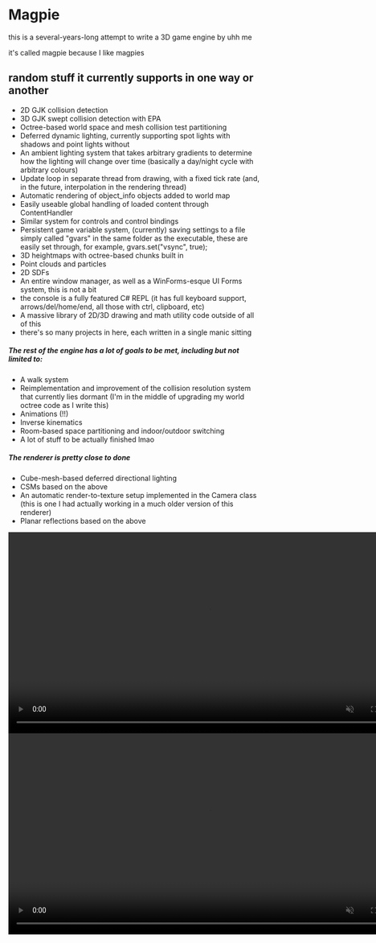 # Magpie

<p>this is a several-years-long attempt to write a 3D game engine by uhh me</p>
<p>it's called magpie because I like magpies</p>

## random stuff it currently supports in one way or another
- 2D GJK collision detection
- 3D GJK swept collision detection with EPA
- Octree-based world space and mesh collision test partitioning
- Deferred dynamic lighting, currently supporting spot lights with shadows and point lights without
- An ambient lighting system that takes arbitrary gradients to determine how the lighting will change over time (basically a day/night cycle with arbitrary colours)
- Update loop in separate thread from drawing, with a fixed tick rate (and, in the future, interpolation in the rendering thread)
- Automatic rendering of object_info objects added to world map
- Easily useable global handling of loaded content through ContentHandler 
- Similar system for controls and control bindings
- Persistent game variable system, (currently) saving settings to a file simply called "gvars" in the same folder as the executable, these are easily set through, for example, gvars.set("vsync", true);
- 3D heightmaps with octree-based chunks built in
- Point clouds and particles
- 2D SDFs
- An entire window manager, as well as a WinForms-esque UI Forms system, this is not a bit
- the console is a fully featured C# REPL (it has full keyboard support, arrows/del/home/end, all those with ctrl, clipboard, etc)
- A massive library of 2D/3D drawing and math utility code outside of all of this
- there's so many projects in here, each written in a single manic sitting

##### The rest of the engine has a lot of goals to be met, including but not limited to:
- A walk system
- Reimplementation and improvement of the collision resolution system that currently lies dormant (I'm in the middle of upgrading my world octree code as I write this)
- Animations (!!)
- Inverse kinematics
- Room-based space partitioning and indoor/outdoor switching
- A lot of stuff to be actually finished lmao

##### The renderer is pretty close to done
- Cube-mesh-based deferred directional lighting
- CSMs based on the above
- An automatic render-to-texture setup implemented in the Camera class (this is one I had actually working in a much older version of this renderer)
- Planar reflections based on the above

<video src="https://cdn.discordapp.com/attachments/521011204685037598/1023693205243429095/wearetheuniverse.mp4" controls="controls" muted="muted" height=400></video>
<video src="https://cdn.discordapp.com/attachments/521011204685037598/1035661537089687572/finally_lighting2.mp4" controls="controls" muted="muted" height=400></video>